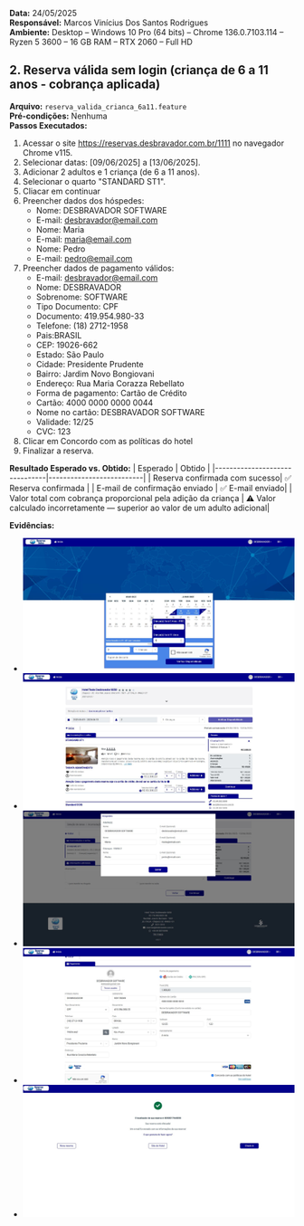 **Data:** 24/05/2025  
**Responsável:** Marcos Vinícius Dos Santos Rodrigues  
**Ambiente:** Desktop – Windows 10 Pro (64 bits) – Chrome 136.0.7103.114 – Ryzen 5 3600 – 16 GB RAM – RTX 2060 – Full HD 

## 2. Reserva válida sem login (criança de 6 a 11 anos - cobrança aplicada)
**Arquivo:** `reserva_valida_crianca_6a11.feature`  
**Pré-condições:** Nenhuma  
**Passos Executados:**
1. Acessar o site https://reservas.desbravador.com.br/1111 no navegador Chrome v115.
2. Selecionar datas: [09/06/2025] a [13/06/2025].
3. Adicionar 2 adultos e 1 criança (de 6 a 11 anos).
4. Selecionar o quarto "STANDARD ST1".
5. Cliacar em continuar
6. Preencher dados dos hóspedes:
   - Nome: DESBRAVADOR SOFTWARE
   - E-mail: desbravador@email.com
   - Nome: Maria
   - E-mail: maria@email.com
   - Nome: Pedro
   - E-mail: pedro@email.com
7. Preencher dados de pagamento válidos:
   - E-mail: desbravador@email.com
   - Nome: DESBRAVADOR
   - Sobrenome: SOFTWARE
   - Tipo Documento: CPF
   - Documento: 419.954.980-33
   - Telefone: (18) 2712-1958
   - Pais:BRASIL
   - CEP: 19026-662
   - Estado: São Paulo
   - Cidade: Presidente Prudente
   - Bairro: Jardim Novo Bongiovani
   - Endereço: Rua Maria Corazza Rebellato
   - Forma de pagamento: Cartão de Crédito
   - Cartão: 4000 0000 0000 0044
   - Nome no cartão: DESBRAVADOR SOFTWARE
   - Validade: 12/25
   - CVC: 123
8. Clicar em Concordo com as políticas do hotel
9. Finalizar a reserva.

**Resultado Esperado vs. Obtido:**
| Esperado                      | Obtido                   |
|-------------------------------|--------------------------|
| Reserva confirmada com sucesso| ✅ Reserva confirmada |
| E-mail de confirmação enviado | ✅ E-mail enviado|
| Valor total com cobrança proporcional pela adição da criança | ⚠️ Valor calculado incorretamente — superior ao valor de um adulto adicional|

**Evidências:**
- ![Screenshot_Reserva_cenario02_01](../../../evidencias/screenshots/Cenario_02/1.JPG)
- ![Screenshot_Reserva_cenario02_02](../../../evidencias/screenshots/Cenario_02/2.JPG)
- ![Screenshot_Reserva_cenario02_03](../../../evidencias/screenshots/Cenario_02/3.JPG)
- ![Screenshot_Reserva_cenario02_04](../../../evidencias/screenshots/Cenario_02/4.JPG)
- ![Screenshot_Reserva_cenario02_05](../../../evidencias/screenshots/Cenario_02/5.JPG)